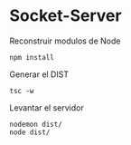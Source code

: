 

# Socket-Server

Reconstruir modulos de Node
```
npm install
```

Generar el DIST
```
tsc -w
```

Levantar el servidor
```
nodemon dist/
node dist/
```